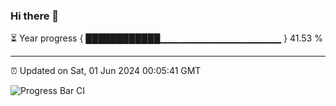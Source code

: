 ### Hi there 👋

⏳ Year progress { ████████████▁▁▁▁▁▁▁▁▁▁▁▁▁▁▁▁▁▁ } 41.53 %

---

⏰ Updated on Sat, 01 Jun 2024 00:05:41 GMT

![Progress Bar CI](https://github.com/liununu/liununu/workflows/Progress%20Bar%20CI/badge.svg)
